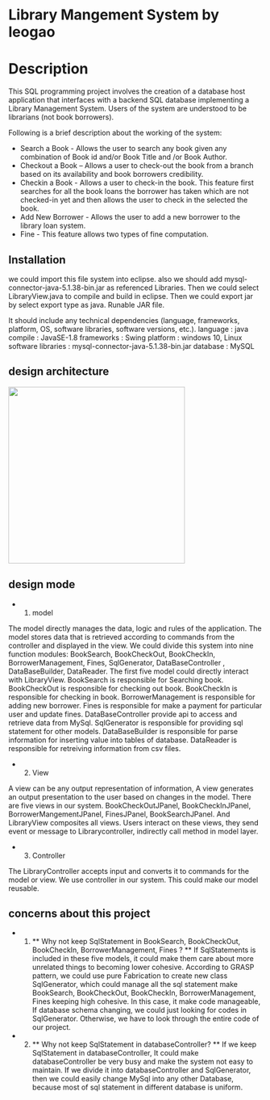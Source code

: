 # Library Mangement System by leogao
# Description
This SQL programming project involves the creation of a database host application that
interfaces with a backend SQL database implementing a Library Management System. Users of
the system are understood to be librarians (not book borrowers).

Following is a brief description about the working of the system:

- Search a Book - Allows the user to search any book given any combination of Book id and/or Book Title and /or Book Author. 
- Checkout a Book – Allows a user to check-out the book from a branch based on its availability and book borrowers credibility. 
- Checkin a Book - Allows a user to check-in the book. This feature first searches for all the book loans the borrower has taken which are not checked-in yet and then allows the user to check in the selected the book. 
- Add New Borrower - Allows the user to add a new borrower to the library loan system. 
- Fine - This feature allows two types of fine computation. 

## Installation
we could import this file system into eclipse. 
also we should add mysql-connector-java-5.1.38-bin.jar as referenced Libraries.
Then we could select LibraryView.java to compile and build in eclipse.
Then we could export jar by select export type as java. Runable JAR file.

It should include any technical dependencies (language, frameworks, platform, OS,
software libraries, software versions, etc.).
language : java 
compile : JavaSE-1.8 
frameworks : Swing 
platform : windows 10, Linux 
software libraries : mysql-connector-java-5.1.38-bin.jar 
database : MySQL

## design architecture
<img src="https://github.com/Leogaogithub/Library_Mangement_System/edit/master/class digram layer.png" width="350">



## design mode
- 1. model

The model directly manages the data, logic and rules of the application. The model stores data
that is retrieved according to commands from the controller and displayed in the view.
We could divide this system into nine function modules: BookSearch, BookCheckOut,
BookCheckIn, BorrowerManagement, Fines, SqlGenerator, DataBaseController ,
DataBaseBuilder, DataReader. The first five model could directly interact with LibraryView.
BookSearch is responsible for Searching book.
BookCheckOut is responsible for checking out book.
BookCheckIn is responsible for checking in book.
BorrowerManagement is responsible for adding new borrower.
Fines is responsible for make a payment for particular user and update fines.
DataBaseController provide api to access and retrieve data from MySql.
SqlGenerator is responsible for providing sql statement for other models.
DataBaseBuilder is responsible for parse information for inserting value into tables of database.
DataReader is responsible for retreiving information from csv files.
- 2. View

A view can be any output representation of information, A view generates an output presentation
to the user based on changes in the model. There are five views in our system.
BookCheckOutJPanel, BookCheckInJPanel, BorrowerMangementJPanel, FinesJPanel,
BookSearchJPanel. And LibraryView composites all views. Users interact on these views, they
send event or message to Librarycontroller, indirectly call method in model layer.
- 3. Controller

The LibraryController accepts input and converts it to commands for the model or view. We use
controller in our system. This could make our model reusable.

## concerns about this project
- 1. ** Why not keep SqlStatement in BookSearch, BookCheckOut, BookCheckIn, BorrowerManagement, Fines ? **
If SqlStatements is included in these five models, it could make them care about more unrelated
things to becoming lower cohesive. According to GRASP pattern, we could use pure
Fabrication to create new class SqlGenerator, which could manage all the sql statement make
BookSearch, BookCheckOut, BookCheckIn, BorrowerManagement, Fines keeping high
cohesive. In this case, it make code manageable, If database schema changing, we could just
looking for codes in SqlGenerator. Otherwise, we have to look through the entire code of our
project.

- 2. ** Why not keep SqlStatement in databaseController? **
If we keep SqlStatement in databaseController, It could make databaseController be very busy
and make the system not easy to maintain. If we divide it into databaseController and
SqlGenerator, then we could easily change MySql into any other Database, because most of sql
statement in different database is uniform.
